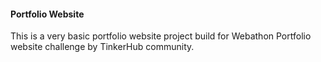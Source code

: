 #### Portfolio Website
This is a very basic portfolio website project build for Webathon Portfolio website challenge by TinkerHub community.
